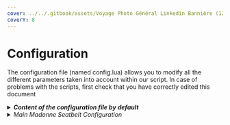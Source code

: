 ```yaml
---
cover: ../../.gitbook/assets/Voyage Photo Général Linkedin Bannière (12).png
coverY: 8
---
```


# Configuration

The configuration file (named config.lua) allows you to modify all the different parameters taken into account within our script. In case of problems with the scripts, first check that you have correctly edited this document

<details>

<summary><em><strong>Content of the configuration file by default</strong></em></summary>

```lua
----------------------------------------------------------------------------------------------------
--                           Madonne Studio © 2023 - All rights reserved                          --
--                                                                                                --
--                                    "MADONNE SEATBELT - v.1.0.1"                                --
--                                                                                                --
--               For any issue with this ressource, please contact us on Discord :                --
--                                                                                                --
--                                  https://discord.gg/nmBAJrFhQB                                 --
--                                                                                                --
--                                    https://madonnestudio.com                                   --
--                                    contact@madonnestudio.com                                   --
--                                                                                                --
----------------------------------------------------------------------------------------------------

CONFIG_MADONNE_SEATBELT = {
    -- If you want to disable the seat belts for a particular vehicle, you can enter the model of that vehicle below
    DisableSeatbeltsForThisVehicles = {
        "harley","blazer","blazer2","blazer3","blazer4","blazer5","verus","airtug","caddy","caddy2","caddy3","forklift","mower","tractor","bmx","cruiser","fixter","scorcher","tribike","tribike2","tribike3","gator3"
    },

    -- If you want to disable seat belts for an entire class of vehicle, you can enter the class ID below. To find the list of all vehicle classes, you can go to this address : https://docs.fivem.net/natives/?_0x29439776AAA00A62 
    DisableSeatbeltsForThisVehcilesClasses = {
        8,13,14,15,16,21,22
    },

    -- Change the key associated with the seat belt (default: K). To obtain the code corresponding to the key of your choice, refer to the following site: https://docs.fivem.net/docs/game-references/controls/
    SeatbeltKey = 311,

    -- Activate / Deactivate the display of a warning light when the belt is not fastened.
    ShowBlinker = true,

    --
    ActivateSound = true,
    LoopSound = true,
    Volume = 0.8,

    -- Allows you to add and configure a sound effect simulating putting on your seat belt (or taking it off)
    EnableNotifications = true,
    Strings = {
        seatbelt_on = 'Seatbelt : ~g~set',
        seatbelt_off = 'Seatbelt : ~r~removed',
    },

    -- Sensitivity of expulsion from the vehicle in the event of impact
    DiffTrigger = 0.255,
    MinSpeed = 13.9,

    -- Enables and configures the launch of a small alarm when the vehicle is moving at a certain speed without the seat belt on.
    AlarmOnlySpeed = true,
    AlarmSpeed = 20,
    AlarmVolume = 0.2
}
```

</details>

<details>

<summary><em>Main Madonne Seatbelt Configuration</em></summary>

If you want to disable the seatbelts for a particular vehicle, you can enter the model of that vehicle below.

```lua
DisableSeatbeltsForThisVehicles = {
        "harley","blazer","blazer2","blazer3","blazer4","blazer5","verus","airtug","caddy","caddy2","caddy3","forklift","mower","tractor","bmx","cruiser","fixter","scorcher","tribike","tribike2","tribike3","gator3"
    },
```



If you want to disable the seatbelts for an entire class of vehicles, you can enter the class ID below. To find the list of all vehicle classes, you can go to [this website](https://docs.fivem.net/natives/?\_0x29439776AAA00A62).&#x20;

```lua
DisableSeatbeltsForThisVehcilesClasses = {
        8,13,14,15,16,21,22
    },
```



Change the key associated with the seat belt (default : K). To botain the code corresponding to the key of your choice, refer to[ the following site](https://docs.fivem.net/docs/game-references/controls/).

```lua
SeatbeltKey = 311,
```



This parameter allows whether or not to display a visual warning when the seat belt is not fastened.

```lua
ShowBlinker = true,
```



The options below allow you to manager the sound effects when your players put on and take off their seatbelts.

```lua
    ActivateSound = true,
    LoopSound = true,
    Volume = 0.8,
```



Whether or not to show a notification above the map when the belt is fastened and unfastened.

```lua
    EnableNotifications = true,
    Strings = {
        seatbelt_on = 'Seatbelt : ~g~set',
        seatbelt_off = 'Seatbelt : ~r~removed',
    },
```



Modify via these two parameters, the sensitivity necessary to eject players who do not have seat belts attached, in the event of an accident.

```lua
    DiffTrigger = 0.255,
    MinSpeed = 13.9,
```



Allows you to activate and configure the presence of an audible alarm when the seat belt is not fastened and the vehicle is moving.

```lua
    AlarmOnlySpeed = true,
    AlarmSpeed = 20,
    AlarmVolume = 0.2
```

</details>
